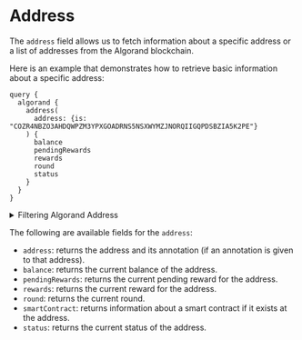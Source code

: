 # Address

The `address` field allows us to fetch information about a specific address or a list of addresses from the Algorand blockchain.

Here is an example that demonstrates how to retrieve basic information about a specific address:

```
query {
  algorand {
    address(
      address: {is: "COZR4NBZO3AHDQWPZM3YPXGOADRNS5NSXWYMZJNORQIIGQPDSBZIA5K2PE"}
    ) {
      balance
      pendingRewards
      rewards
      round
      status
    }
  }
}
```

<details>
<summary>Filtering Algorand Address</summary>

Algorand address data can be filtered using following argument:

- `address`: You can pass a specific address or a list of addresses to the `address` argument to information on them.

</details>

The following are available fields for the `address`:

- `address`: returns the address and its annotation (if an annotation is given to that address).
- `balance`: returns the current balance of the address.
- `pendingRewards`:  returns the current pending reward for the address.
- `rewards`: returns the current reward for the address.
- `round`: returns the current round.
- `smartContract`: returns information about a smart contract if it exists at the address.
- `status`: returns the current status of the address.